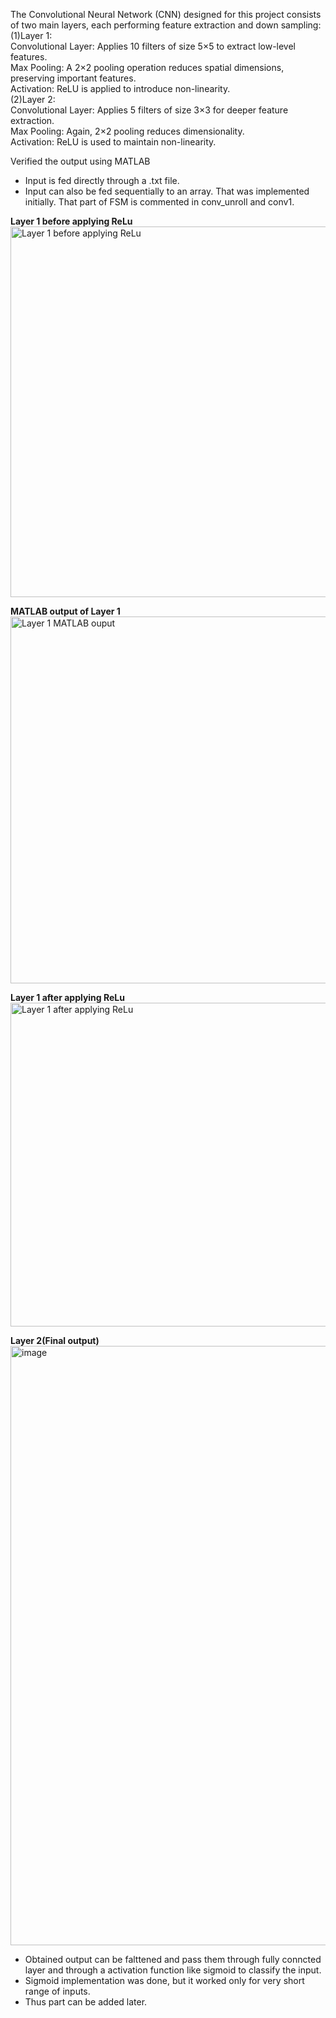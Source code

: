 The Convolutional Neural Network (CNN) designed for this project consists of two main layers, each performing feature extraction and down sampling:<br />
(1)Layer 1: <br />
Convolutional Layer: Applies 10 filters of size 5×5 to extract low-level features. <br />
Max Pooling: A 2×2 pooling operation reduces spatial dimensions, preserving important features. <br />
Activation: ReLU is applied to introduce non-linearity. <br />
(2)Layer 2:<br />
Convolutional Layer: Applies 5 filters of size 3×3 for deeper feature extraction.<br />
Max Pooling: Again, 2×2 pooling reduces dimensionality.<br />
Activation: ReLU is used to maintain non-linearity.<br />

 Verified the output using MATLAB

 
 
 - Input is fed directly through a .txt file. 
 - Input can also be fed sequentially to an array. That was implemented initially. That part of FSM is commented in conv_unroll and conv1.

__Layer 1 before applying ReLu__
<img width="1049" height="593" alt="Layer 1 before applying ReLu" src="https://github.com/user-attachments/assets/1069aeb3-6797-4a26-9379-e14ab5447d4f" />

__MATLAB output of Layer 1__
<img width="804" height="587" alt="Layer 1 MATLAB ouput" src="https://github.com/user-attachments/assets/86372eea-64c7-49a7-bada-e20034c9ea86" />

__Layer 1 after applying ReLu__
<img width="933" height="518" alt="Layer 1 after applying ReLu" src="https://github.com/user-attachments/assets/8742e8f3-4ad9-4b02-936f-eac921dc91dc" />

__Layer 2(Final output)__
<img width="1911" height="959" alt="image" src="https://github.com/user-attachments/assets/8df9ffbf-f4cd-4a2e-b38e-a2fa1e86839e" />

- Obtained output can be falttened and pass them through fully conncted layer and through a activation function like sigmoid to classify the input.
- Sigmoid implementation was done, but it worked only for very short range of inputs.
- Thus part can be added later.

